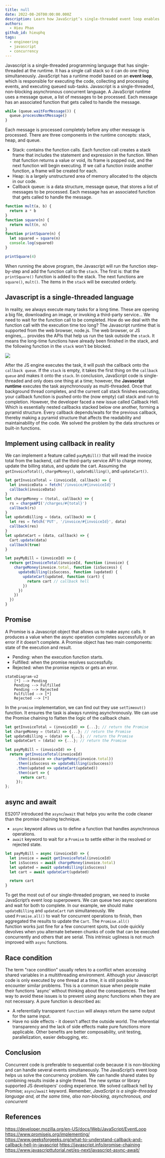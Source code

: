 ```yaml
---
title: null
date: 2022-08-26T00:00:00.000Z
description: Learn how JavaScript’s single-threaded event loop enables asynchronous, non-blocking concurrency using callbacks, Promises, and async/await to handle tasks efficiently and avoid callback hell.
authors:
  - Hieu Phan
github_id: hieuphq
tags:
  - engineering
  - javascript
  - concurrency
---
```


Javascript is a single-threaded programming language that has single-threaded at the runtime. It has a single call stack so it can do one thing simultaneously. JavaScript has a runtime model based on an **event loop**, which is responsible for executing the code, collecting and processing events, and executing queued sub-tasks. Javascript is a single-threaded, non-blocking asynchronous concurrent language. A JavaScript runtime uses a message queue, a list of messages to be processed. Each message has an associated function that gets called to handle the message.

```javascript
while (queue.waitForMessage()) {
  queue.processNextMessage()
}
```

Each message is processed completely before any other message is processed. There are three components in the runtime concepts: stack, heap, and queue.

- Stack: contains the function calls. Each function call creates a stack frame that includes the statement and expression in the function. When that function returns a value or void, its frame is popped out, and the next function will begin executing. If we call a function inside another function, a frame will be created for each.
- Heap: is a largely unstructured area of memory allocated to the objects in our code.
- Callback queue: is a data structure, message queue, that stores a list of messages to be processed. Each message has an associated function that gets called to handle the message.

```javascript
function mult(a, b) {
  return a * b
}
function square(n) {
  return mult(n, n)
}
function printSquare(n) {
  let squared = square(n)
  console.log(squared)
}

printSquare(4)
```

When running the above program, the Javascript will run the function step-by-step and add the function call to the `stack`. The first is: that the `printSquare()` function is added to the stack. The next functions are `square()`, `mult()`. The items in the `stack` will be executed orderly.

## Javascript is a single-threaded language
In reality, we always execute many tasks for a long time. These are opening a big file, downloading an image, or invoking a third-party service... We need to wait for the function call to be completed. How do we deal with the function call with the execution time too long? The Javascript runtime that is supported from the web browser, node.js. The web browser, or JS engines,... provides the APIs that help us run the task outside the `stack`. It means the long-time functions have already been finished in the stack, and the following function in the `stack` won't be blocked.

![](assets/concurrency-in-javascript_javascript-concurrency-model.webp)

After the JS engine executes the task, it will push the callback onto the `callback queue`. If the `stack` is empty, it takes the first thing on the `callback queue` and makes it onto the `stack`. In conclusion, JavaScript code is single-threaded and only does one thing at a time; however, the **Javascript runtime** executes the task asynchronously as multi-threaded. Once that background thread completes, and the current call stack finishes executing, your callback function is pushed onto the (now empty) call stack and run to completion. However, the developer faced a new issue called Callback Hell. Which is essentially nested callbacks stacked below one another, forming a pyramid structure. Every callback depends/waits for the previous callback, thereby making a pyramid structure that affects the readability and maintainability of the code. We solved the problem by the data structures or built-in functions.

## Implement using callback in reality
We can implement a feature called `payMyBill()` that will read the invoice total from the backend, call the third-party service API to charge money, update the billing status, and update the cart. Assuming the `getInvoiceTotal()`, `chargeMoney()`, `updateBilling()`, and `updateCart()`.

```javascript
let getInvoiceTotal = (invoiceId, callback) => {
  let invoiceData = fetch('/invoice/#{invoiceId}')
  callback(invoiceData)
}
let chargeMoney = (total, callback) => {
  rs = chargeAPI('/charges/#{total}')
  callback(rs)
}
let updateBilling = (data, callback) => {
  let res = fetch('PUT', '/invoice/#{invoiceId}', data)
  callback(res)
}
let updateCart = (data, callback) => {
  Cart.update(data)
  callback(true)
}

let payMyBill = (invoiceId) => {
  return getInvoiceTotal(invoiceId, function (invoice) {
    chargeMoney(invoice.total, function (isSuccess) {
      updateBilling(isSuccess, function (updated) {
        updateCart(updated, function (cart) {
          return cart // callback hell
        })
      })
    })
  })
}
```

## Promise
A Promise is a Javascript object that allows us to make async calls. It produces a value when the async operation completes successfully or an error if it doesn't complete. A Promise object has two main components: state of the execution and result.

- Pending: when the execution function starts.
- Fulfilled: when the promise resolves successfully.
- Rejected: when the promise rejects or gets an error.

```mermaid
stateDiagram-v2
    [*] --> Pending
    Pending --> Fulfilled
    Pending --> Rejected
    Fulfilled --> [*]
    Rejected --> [*]
```

In the `promise` implementation, we can find out they use `setTimeout()` function. It ensures the task is always running asynchronously. We can use the Promise chaining to flatten the logic of the callback chain.

```javascript
let getInvoiceTotal = (invoiceId) => {...}; // return the Promise
let chargeMoney = (total) => {...}; // return the Promise
let updateBilling = (data) => {...}; // return the Promise
let updateCart = (data) => {...}; // return the Promise

let payMyBill = (invoiceId) => {
  return getInvoiceTotal(invoiceId)
     .then(invoice => chargeMoney(invoice.total))
     .then(isSuccess => updateBilling(isSuccess))
     .then(updated => updateCart(updated))
     .then(cart => {
       return cart;
     });
};
```

## async and await
ES2017 introduced the `async`/`await` that helps you write the code cleaner than the promise chaining technique.

- `async` keyword allows us to define a function that handles asynchronous operations.
- `await` keyword to wait for a `Promise` to settle either in the resolved or rejected state.

```javascript
let payMyBill = async (invoiceId) => {
  let invoice = await getInvoiceTotal(invoiceId)
  let isSuccess = await chargeMoney(invoice.total)
  let updated = await updateBilling(isSuccess)
  let cart = await updateCart(updated)

  return cart
}
```

To get the most out of our single-threaded program, we need to invoke JavaScript’s event loop superpowers. We can queue two async operations and wait for both to complete. In our example, we should make `updateBilling` and `updateCart` run simultaneously. We used `Promise.all()` to wait for concurrent operations to finish, then aggregated the results to update the `Cart`. The `Promise.all()` function works just fine for a few concurrent spots, but code quickly devolves when you alternate between chunks of code that can be executed concurrently and others that are serial. This intrinsic ugliness is not much improved with `async` functions.

## Race condition
The term "race condition" usually refers to a conflict when accessing shared variables in a multithreading environment. Although your Javascript code is only executed by one thread at a time, it is still possible to encounter similar problems. This is a common issue when people make their functions 'async' without thinking about the consequences. The best way to avoid these issues is to prevent using async functions when they are not necessary. A pure function is described as:

- A referentially transparent `function` will always return the same output for the same input.
- Have no side effects - it doesn't affect the outside world. The referential transparency and the lack of side effects make pure functions more applicable. Other benefits are better composability, unit testing, parallelization, easier debugging, etc.

## Conclusion
Concurrent code is preferable to sequential code because it is non-blocking and can handle several events simultaneously. The JavaScript’s event loop helps us solve the concurrency problem. We can handle shared states by combining results inside a single thread. The new syntax or library supported JS developers' coding experience. We solved callback hell by Promise; `async`/`await` keyword. Remember, _JavaScript is a single-threaded language and, at the same time, also non-blocking, asynchronous, and concurrent_

## References
https://developer.mozilla.org/en-US/docs/Web/JavaScript/EventLoop https://www.promisejs.org/implementing/ https://www.geeksforgeeks.org/what-to-understand-callback-and-callback-hell-in-javascript https://javascript.info/promise-chaining https://www.javascripttutorial.net/es-next/javascript-async-await/

